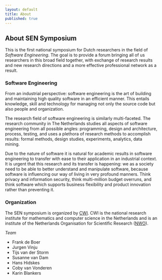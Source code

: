 ```yaml
---
layout: default
title: About
published: true
---
```


## About SEN Symposium

This is the first national symposium for Dutch researchers in the field of _Software Engineering_. 
The goal is to provide a forum bringing all of us researchers in this broad field together, 
with exchange of research results and new research directions 
and a more effective professional network as a result. 

### Software Engineering 

From an industrial perspective: software engineering is the art of building and maintaining high quality software 
in an efficient manner. This entails knowledge, skill and technology for managing not only the source code but also people 
and organization. 

The research field of software engineering is similarly multi-faceted. The research community in The Netherlands
studies all aspects of software engineering from all possible angles: programming, design and architecture, process, testing, and uses 
a plethora of research methods to accomplish results: formal methods, design studies, experiments, analytics, data mining.

Due to the nature of software it is natural for academic results in software engineering to transfer with ease to their application in an industrial context. It is  urgent that this research and its transfer is happening: we as a society need to be able to better understand and manipulate software, because software is influencing our way of living in very profound manners. Think privacy and information security, think multi-million budget overruns, and think software which supports business flexibility and product innovation rather than preventing it.

### Organization

The SEN symposium is organized by [CWI](http://www.cwi.nl). CWI is the national research institute for mathematics and computer science in the Netherlands and is an institute of the Netherlands Organisation for Scientific Research ([NWO](http://www.nwo.nl)).

_Team_

* Frank de Boer
* Jurgen Vinju
* Tijs van der Storm
* Susanne van Dam
* Hans Hidskes
* Coby van Vonderen
* Karin Blankers